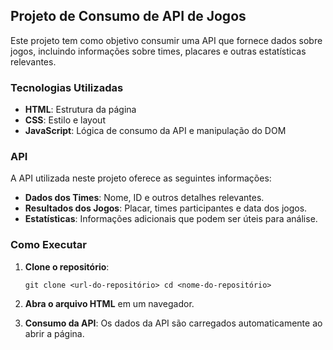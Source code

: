 
## Projeto de Consumo de API de Jogos

Este projeto tem como objetivo consumir uma API que fornece dados sobre jogos, incluindo informações sobre times, placares e outras estatísticas relevantes.

### Tecnologias Utilizadas

-   **HTML**: Estrutura da página
-   **CSS**: Estilo e layout
-   **JavaScript**: Lógica de consumo da API e manipulação do DOM

### API

A API utilizada neste projeto oferece as seguintes informações:

-   **Dados dos Times**: Nome, ID e outros detalhes relevantes.
-   **Resultados dos Jogos**: Placar, times participantes e data dos jogos.
-   **Estatísticas**: Informações adicionais que podem ser úteis para análise.

### Como Executar

1.  **Clone o repositório**:
  
    `git clone <url-do-repositório>
    cd <nome-do-repositório>` 
    
2.  **Abra o arquivo HTML** em um navegador.
    
3.  **Consumo da API**: Os dados da API são carregados automaticamente ao abrir a página.
